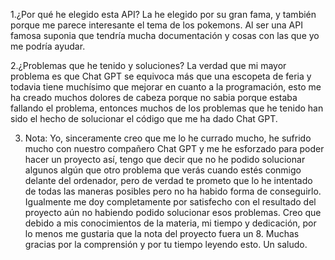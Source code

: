 1.¿Por qué he elegido esta API?
  La he elegido por su gran fama, y también porque me parece interesante el tema de los pokemons. Al ser una API famosa suponia que tendría mucha documentación y cosas con las que yo me podría ayudar.

2.¿Problemas que he tenido y soluciones?
  La verdad que mi mayor problema es que Chat GPT se equivoca más que una escopeta de feria y todavia tiene muchísimo que mejorar en cuanto a la programación, esto me ha creado muchos dolores de cabeza porque
  no sabia porque estaba fallando el problema, entonces muchos de los problemas que he tenido han sido el hecho de solucionar el código que me ha dado Chat GPT.
  
3. Nota:
  Yo, sinceramente creo que me lo he currado mucho, he sufrido mucho con nuestro compañero Chat GPT y me he esforzado para poder hacer un proyecto así, tengo que decir que no he podido solucionar algunos
  algún que otro problema que verás cuando estés conmigo delante del ordenador, pero de verdad te prometo que lo he intentado de todas las maneras posibles pero no ha habido forma de conseguirlo. Igualmente
  me doy completamente por satisfecho con el resultado del proyecto aún no habiendo podido solucionar esos problemas. Creo que debido a mis conocimientos de la materia, mi tiempo y dedicación, por lo menos 
  me gustaria que la nota del proyecto fuera un 8. Muchas gracias por la comprensión y por tu tiempo leyendo esto. Un saludo.
